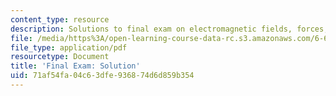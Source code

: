 ```yaml
---
content_type: resource
description: Solutions to final exam on electromagnetic fields, forces, and motion.
file: /media/https%3A/open-learning-course-data-rc.s3.amazonaws.com/6-641-electromagnetic-fields-forces-and-motion-spring-2005/71af54fa04c63dfe936874d6d859b354_final_exam_sol.pdf
file_type: application/pdf
resourcetype: Document
title: 'Final Exam: Solution'
uid: 71af54fa-04c6-3dfe-9368-74d6d859b354
---
```

